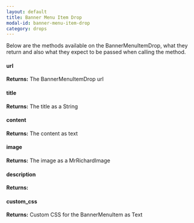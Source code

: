 ```yaml
---
layout: default
title: Banner Menu Item Drop
modal-id: banner-menu-item-drop
category: drops
---
```


Below are the methods available on the BannerMenuItemDrop, what they return and also what they expect to be passed when calling the method.

#### url
**Returns:** The BannerMenuItemDrop url

#### title
**Returns:** The title as a String

#### content
**Returns:** The content as text

#### image
**Returns:** The image as a MrRichardImage

#### description
**Returns:**

#### custom_css
**Returns:** Custom CSS for the BannerMenuItem as Text 
